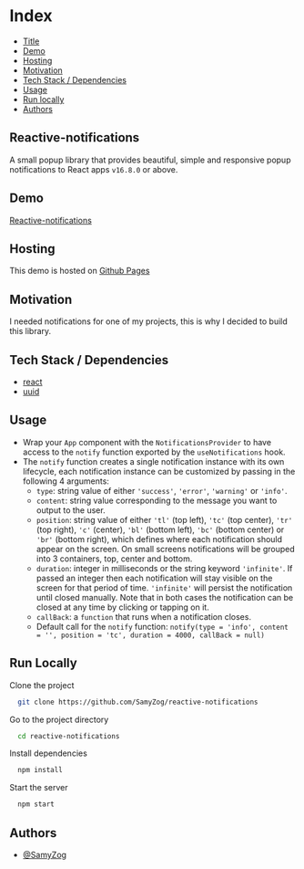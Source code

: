 # Index

-   [Title](#title)
-   [Demo](#demo)
-   [Hosting](#host)
-   [Motivation](#motivation)
-   [Tech Stack / Dependencies](#deps)
-   [Usage](#usage)
-   [Run locally](#run)
-   [Authors](#authors)

<h2 id="title">Reactive-notifications</h2>

A small popup library that provides beautiful, simple and responsive popup notifications to React apps `v16.8.0` or
above.

<h2 id="demo">Demo</h2>

[Reactive-notifications](https://samyzog.github.io/reactive-notifications/)

<h2 id="host">Hosting</h2>

This demo is hosted on [Github Pages](https://pages.github.com/)

<h2 id="motivation">Motivation</h2>

I needed notifications for one of my projects, this is why I decided to build this library.

<h2 id="deps">Tech Stack / Dependencies</h2>

-   [react](https://reactjs.org/)
-   [uuid](https://www.npmjs.com/package/uuid)

<h2 id="usage">Usage</h2>

-   Wrap your `App` component with the `NotificationsProvider` to have access to the `notify` function exported by the
    `useNotifications` hook.
-   The `notify` function creates a single notification instance with its own lifecycle, each notification instance can
    be customized by passing in the following 4 arguments:
    -   `type`: string value of either `'success'`, `'error'`, `'warning'` or `'info'`.
    -   `content`: string value corresponding to the message you want to output to the user.
    -   `position`: string value of either `'tl'` (top left), `'tc'` (top center), `'tr'` (top right), `'c'` (center),
        `'bl'` (bottom left), `'bc'` (bottom center) or `'br'` (bottom right), which defines where each notification
        should appear on the screen. On small screens notifications will be grouped into 3 containers, top, center and
        bottom.
    -   `duration`: integer in milliseconds or the string keyword `'infinite'`. If passed an integer then each
        notification will stay visible on the screen for that period of time. `'infinite'` will persist the notification
        until closed manually. Note that in both cases the notification can be closed at any time by clicking or tapping
        on it.
    -   `callBack`: a `function` that runs when a notification closes.
    -   Default call for the `notify` function: `notify(type = 'info', content = '', position = 'tc', duration = 4000, callBack = null)`

<h2 id="run">Run Locally</h2>

Clone the project

```bash
  git clone https://github.com/SamyZog/reactive-notifications
```

Go to the project directory

```bash
  cd reactive-notifications
```

Install dependencies

```bash
  npm install
```

Start the server

```bash
  npm start
```

<h2 id="authors">Authors</h2>

-   [@SamyZog](https://www.github.com/SamyZog)
